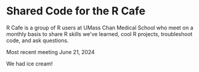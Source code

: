 # Shared Code for the R Cafe
R Cafe is a group of R users at UMass Chan Medical School who meet on a monthly basis to share R skills we've learned, cool R projects, troubleshoot code, and ask questions. 

Most recent meeting June 21, 2024

We had ice cream!